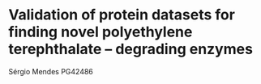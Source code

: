 <!DOCTYPE html>
<html lang="pt">
<body>
    <div class="container">
        <h1>Validation of protein datasets for finding novel polyethylene terephthalate – degrading enzymes</h1>
        <p>Sérgio Mendes PG42486</p>
    </div>
</body>
</html>

